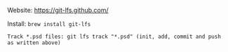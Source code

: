 Website: https://git-lfs.github.com/

Install: `brew install git-lfs`

`Track *.psd files: git lfs track "*.psd" (init, add, commit and push as written above)`